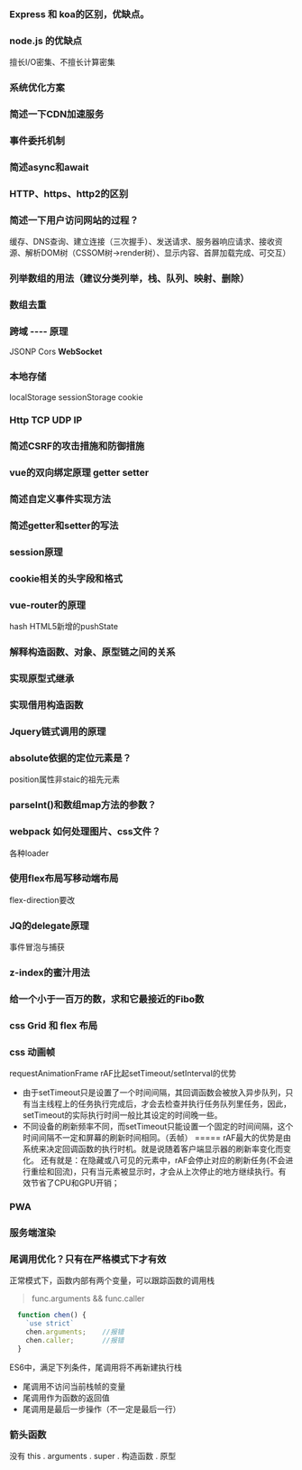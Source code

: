### Express 和 koa的区别，优缺点。


### node.js 的优缺点
擅长I/O密集、不擅长计算密集

### 系统优化方案

### 简述一下CDN加速服务

### 事件委托机制


### 简述async和await

### HTTP、https、http2的区别

### 简述一下用户访问网站的过程？
缓存、DNS查询、建立连接（三次握手）、发送请求、服务器响应请求、接收资源、解析DOM树（CSSOM树->render树）、显示内容、首屏加载完成、可交互）

### 列举数组的用法（建议分类列举，栈、队列、映射、删除）

### 数组去重

### 跨域  ---- 原理
JSONP  Cors **WebSocket**

### 本地存储
localStorage sessionStorage cookie

### Http TCP UDP IP

### 简述CSRF的攻击措施和防御措施

### vue的双向绑定原理 getter setter

### 简述自定义事件实现方法

### 简述getter和setter的写法

### session原理

### cookie相关的头字段和格式

### vue-router的原理
hash HTML5新增的pushState

### 解释构造函数、对象、原型链之间的关系

### 实现原型式继承

### 实现借用构造函数

### Jquery链式调用的原理

### absolute依据的定位元素是？
position属性非staic的祖先元素

### parseInt()和数组map方法的参数？

### webpack 如何处理图片、css文件？
各种loader

### 使用flex布局写移动端布局
flex-direction要改

### JQ的delegate原理
事件冒泡与捕获

### z-index的蜜汁用法

### 给一个小于一百万的数，求和它最接近的Fibo数

### css Grid 和 flex 布局

### css 动画帧
requestAnimationFrame
rAF比起setTimeout/setInterval的优势
- 由于setTimeout只是设置了一个时间间隔，其回调函数会被放入异步队列，只有当主线程上的任务执行完成后，才会去检查并执行任务队列里任务，因此，setTimeout的实际执行时间一般比其设定的时间晚一些。
- 不同设备的刷新频率不同，而setTimeout只能设置一个固定的时间间隔，这个时间间隔不一定和屏幕的刷新时间相同。（丢帧）
=====
rAF最大的优势是由系统来决定回调函数的执行时机。就是说随着客户端显示器的刷新率变化而变化。
还有就是：在隐藏或八可见的元素中，rAF会停止对应的刷新任务(不会进行重绘和回流)，只有当元素被显示时，才会从上次停止的地方继续执行。有效节省了CPU和GPU开销；



### PWA

### 服务端渲染

### 尾调用优化？只有在严格模式下才有效
正常模式下，函数内部有两个变量，可以跟踪函数的调用栈
> func.arguments  && func.caller

```js
  function chen() {
    `use strict`
    chen.arguments;    //报错
    chen.caller;       //报错
  }
```

ES6中，满足下列条件，尾调用将不再新建执行栈
- 尾调用不访问当前栈帧的变量
- 尾调用作为函数的返回值
- 尾调用是最后一步操作（不一定是最后一行）


### 箭头函数
没有 this . arguments . super . 构造函数 . 原型